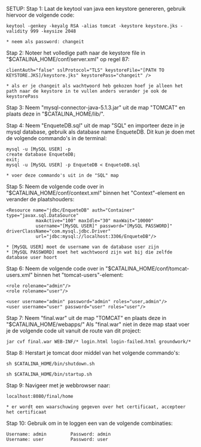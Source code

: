 SETUP:
Stap 1:
Laat de keytool van java een keystore genereren, gebruik hiervoor de volgende code:

	keytool -genkey -keyalg RSA -alias tomcat -keystore keystore.jks -validity 999 -keysize 2048

	* neem als password: changeit

Stap 2:
Noteer het volledige path naar de keystore file in "$CATALINA_HOME/conf/server.xml" op regel 87:

	clientAuth="false" sslProtocol="TLS" keystoreFile="[PATH TO KEYSTORE.JKS]/keystore.jks" keystorePass="changeit" />

	* als er je changeit als wachtwoord heb gekozen hoef je alleen het path naar de keystore in te vullen anders verander je ook de keystorePass

Stap 3:
Neem "mysql-connector-java-5.1.3.jar" uit de map "TOMCAT" en plaats deze in "$CATALINA_HOME/lib/".

Stap 4:
Neem "EnqueteDB.sql" uit de map "SQL" en importeer deze in je mysql database, gebruik als database name EnqueteDB.
Dit kun je doen met de volgende commando's in de terminal:

    mysql -u [MySQL USER] -p
    create database EnqueteDB;
    exit;
    mysql -u [MySQL USER] -p EnqueteDB < EnqueteDB.sql

    * voer deze commando's uit in de "SQL" map

Stap 5:
Neem de volgende code over in "$CATALINA_HOME/conf/context.xml" binnen het "Context"-element en verander de plaatshouders:

    <Resource name="jdbc/EnqueteDB" auth="Container" type="javax.sql.DataSource"
               maxActive="100" maxIdle="30" maxWait="10000"
               username="[MySQL USER]" password="[MySQL PASSWORD]" driverClassName="com.mysql.jdbc.Driver"
               url="jdbc:mysql://localhost:3306/EnqueteDB"/>

    * [MySQL USER] moet de username van de database user zijn
    * [MySQL PASSWORD] moet het wachtwoord zijn wat bij die zelfde database user hoort

Stap 6:
Neem de volgende code over in "$CATALINA_HOME/conf/tomcat-users.xml" binnen het "tomcat-users"-element:

	<role rolename="admin"/>
	<role rolename="user"/>

	<user username="admin" password="admin" roles="user,admin"/>
	<user username="user" password="user" roles="user"/>

Stap 7:
Neem "final.war" uit de map "TOMCAT" en plaats deze in "$CATALINA_HOME/webapps/"
Als "final.war" niet in deze map staat voer je de volgende code uit vanuit de route van dit project:

	jar cvf final.war WEB-INF/* login.html login-failed.html groundwork/*

Stap 8:
Herstart je tomcat door middel van het volgende commando's:

	sh $CATALINA_HOME/bin/shutdown.sh

	sh $CATALINA_HOME/bin/startup.sh

Stap 9:
Navigeer met je webbrowser naar:

	localhost:8080/final/home

	* er wordt een waarschuwing gegeven over het certificaat, accepteer het certificaat

Stap 10:
Gebruik om in te loggen een van de volgende combinaties:
	
	Username: admin  		Password: admin
	Username: user 			Password: user